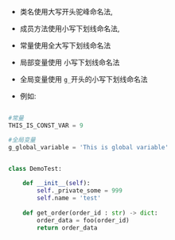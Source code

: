 - 类名使用大写开头驼峰命名法,

- 成员方法使用小写下划线命名法, 

- 常量使用全大写下划线命名法

- 局部变量使用 小写下划线命名法

- 全局变量使用  `g_`开头的小写下划线命名法

-  例如:

  ```python
  
  #常量
  THIS_IS_CONST_VAR = 9
  
  #全局变量
  g_global_variable = 'This is global variable'
  
  
  class DemoTest:
      
      def __init__(self):
          self._private_some = 999
          self.name = 'test'
      
      def get_order(order_id : str) -> dict:
          order_data = foo(order_id)
          return order_data
          
  ```

  

  